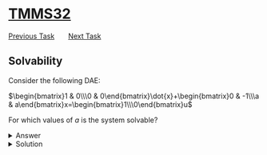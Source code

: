 # [TMMS32](./README.md)
[Previous Task](./orderreduction.md) &nbsp;&nbsp;&nbsp;&nbsp;&nbsp;    [Next Task](./README.md)
## Solvability

Consider the following DAE:

$\begin{bmatrix}1 & 0\\\0 & 0\end{bmatrix}\dot{x}+\begin{bmatrix}0 & -1\\\a & a\end{bmatrix}x=\begin{bmatrix}1\\\0\end{bmatrix}u$

For which values of $a$ is the system solvable?

<details>
<summary>
Answer
</summary>

$a\ne 0$

</details>

<details>
<summary>
Solution
</summary>
A first-order system on the form $\mathbf{A}x=\mathbf{B}$ is solvable if $\det(\mathbf{A})\ne 0$.

We can rewrite our DAE to the same form by converting to Laplace:

$\left(\begin{bmatrix}1 & 0\\\0 & 0\end{bmatrix}s +\begin{bmatrix}0 & -1\\\a & a\end{bmatrix}\right)x=\begin{bmatrix}1\\\0\end{bmatrix}u \Rightarrow$

$\begin{bmatrix}s & -1\\\a & a\end{bmatrix}x=\begin{bmatrix}1\\\0\end{bmatrix}u $

$\det(\mathbf{A}) = \det\begin{bmatrix}s & -1\\\a & a\end{bmatrix} = a(s+1)$

As can be seen, the system is solvable assuming $a\ne 0$.
</details>
<br>


